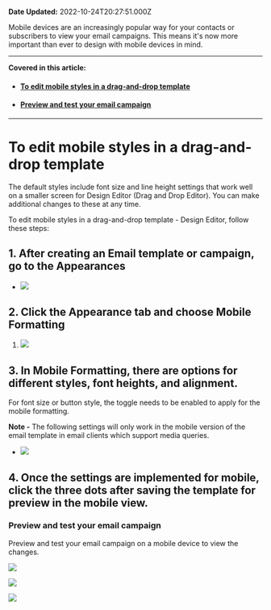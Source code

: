 **Date Updated:** 2022-10-24T20:27:51.000Z

Mobile devices are an increasingly popular way for your contacts or subscribers to view your email campaigns. This means it's now more important than ever to design with mobile devices in mind.

  
---

**Covered in this article:**

* #### [To edit mobile styles in a drag-and-drop template](#To-edit-mobile-styles-in-a-drag-and-drop-template)
* #### [Preview and test your email campaign](#Preview-and-test-your-email-campaign)

  
---

# **To edit mobile styles in a drag-and-drop template**

The default styles include font size and line height settings that work well on a smaller screen for Design Editor (Drag and Drop Editor). You can make additional changes to these at any time.

  
To edit mobile styles in a drag-and-drop template - Design Editor, follow these steps:

  
## 1\. After creating an Email template or campaign, go to the Appearances

* ![](https://s3.amazonaws.com/cdn.freshdesk.com/data/helpdesk/attachments/production/48250930338/original/_LfAbBNPRHxIB73C1SHT6nZla3AsyMRVrQ.jpeg?1663151610)
  
  
## 2\. Click the Appearance tab and choose Mobile Formatting

1. ![](https://s3.amazonaws.com/cdn.freshdesk.com/data/helpdesk/attachments/production/48250930336/original/ckOXbRapimm3IKocn8lGPDgjNzPv_0i9xQ.jpeg?1663151610)
  
  
## 3\. In Mobile Formatting, there are options for different styles, font heights, and alignment.

  
For font size or button style, the toggle needs to be enabled to apply for the mobile formatting.

  
**Note -** The following settings will only work in the mobile version of the email template in email clients which support media queries.

  
* ![](https://s3.amazonaws.com/cdn.freshdesk.com/data/helpdesk/attachments/production/48250930340/original/M4Tnhbu9CdsjM2omzwlsQ40oZpUZdoQAhQ.jpeg?1663151610)

  
## 4\. Once the settings are implemented for mobile, click the three dots after saving the template for preview in the mobile view.

  
### **Preview and test your email campaign**

Preview and test your email campaign on a mobile device to view the changes.

  
![](https://s3.amazonaws.com/cdn.freshdesk.com/data/helpdesk/attachments/production/48250931018/original/mcJrD8YIdI0-JZkgtO73YfSbHazUPVWMYA.jpeg?1663151785)

![](https://s3.amazonaws.com/cdn.freshdesk.com/data/helpdesk/attachments/production/48250930330/original/9r93T8U5yEdPbQqKBScC7TiD5-mexvZLFw.jpeg?1663151609)

  
![](https://s3.amazonaws.com/cdn.freshdesk.com/data/helpdesk/attachments/production/48250930337/original/tcJJPHhY0DeG_LadhxFm7l5oPxSWSCDc_Q.jpeg?1663151610)

  